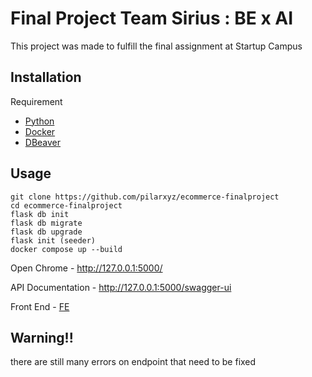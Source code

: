 # Final Project Team Sirius : BE x AI

This project was made to fulfill the final assignment at Startup Campus

## Installation

Requirement

- [Python](https://www.python.org/downloads/) 
- [Docker](https://www.docker.com/)
- [DBeaver](https://dbeaver.io/download/)



## Usage

```
git clone https://github.com/pilarxyz/ecommerce-finalproject
cd ecommerce-finalproject
flask db init
flask db migrate
flask db upgrade
flask init (seeder)
docker compose up --build

```
Open Chrome - http://127.0.0.1:5000/

API Documentation - http://127.0.0.1:5000/swagger-ui

Front End - [FE](https://gitlab.com/pilarxyz/smart-campus-template)

## Warning!!

there are still many errors on endpoint that need to be fixed
